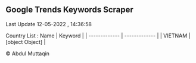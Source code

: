 

## Google Trends Keywords Scraper 
 
Last Update 12-05-2022 , 14:36:58

Country List :
 Name  | Keyword |
| ------------- | ------------- |
| VIETNAM | [object Object] |



© Abdul Muttaqin 
